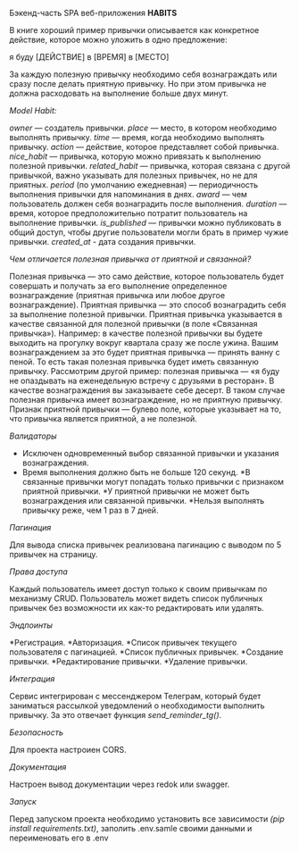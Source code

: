 Бэкенд-часть SPA веб-приложения **HABITS**

В книге хороший пример привычки описывается как конкретное действие, которое можно уложить в одно предложение:

я буду [ДЕЙСТВИЕ] в [ВРЕМЯ] в [МЕСТО]

За каждую полезную привычку необходимо себя вознаграждать или сразу после делать приятную привычку. Но при этом привычка не должна расходовать на выполнение больше двух минут.

*Model Habit:*

*owner* — создатель привычки.
*place* — место, в котором необходимо выполнять привычку.
*time* — время, когда необходимо выполнять привычку.
*action* — действие, которое представляет собой привычка.
*nice_habit* — привычка, которую можно привязать к выполнению полезной привычки.
*related_habit* — привычка, которая связана с другой привычкой, важно указывать для полезных привычек, но не для приятных.
*period* (по умолчанию ежедневная) — периодичность выполнения привычки для напоминания в днях.
*award* — чем пользователь должен себя вознаградить после выполнения.
*duration* — время, которое предположительно потратит пользователь на выполнение привычки.
*is_published* — привычки можно публиковать в общий доступ, чтобы другие пользователи могли брать в пример чужие привычки.
*created_at* - дата создания привычки.

*Чем отличается полезная привычка от приятной и связанной?*

Полезная привычка — это само действие, которое пользователь будет совершать и получать за его выполнение определенное вознаграждение (приятная привычка или любое другое вознаграждение).
Приятная привычка — это способ вознаградить себя за выполнение полезной привычки. Приятная привычка указывается в качестве связанной для полезной привычки (в поле «Связанная привычка»).
Например: в качестве полезной привычки вы будете выходить на прогулку вокруг квартала сразу же после ужина. Вашим вознаграждением за это будет приятная привычка — принять ванну с пеной. То есть такая полезная привычка будет иметь связанную привычку.
Рассмотрим другой пример: полезная привычка — «я буду не опаздывать на еженедельную встречу с друзьями в ресторан». В качестве вознаграждения вы заказываете себе десерт. В таком случае полезная привычка имеет вознаграждение, но не приятную привычку.
Признак приятной привычки — булево поле, которые указывает на то, что привычка является приятной, а не полезной.

*Валидаторы*

* Исключен одновременный выбор связанной привычки и указания вознаграждения.
* Время выполнения должно быть не больше 120 секунд.
*В связанные привычки могут попадать только привычки с признаком приятной привычки.
*У приятной привычки не может быть вознаграждения или связанной привычки.
*Нельзя выполнять привычку реже, чем 1 раз в 7 дней.

*Пагинация*

Для вывода списка привычек реализована пагинацию с выводом по 5 привычек на страницу.

*Права доступа*

Каждый пользователь имеет доступ только к своим привычкам по механизму CRUD.
Пользователь может видеть список публичных привычек без возможности их как-то редактировать или удалять.

*Эндпоинты*

*Регистрация.
*Авторизация.
*Список привычек текущего пользователя с пагинацией.
*Список публичных привычек.
*Создание привычки.
*Редактирование привычки.
*Удаление привычки.

*Интеграция*

Сервис интегрирован с мессенджером Телеграм, который будет заниматься рассылкой уведомлений о необходимости выполнить привычку. За это отвечает функция *send_reminder_tg()*.

*Безопасность*

Для проекта настроиен CORS.

*Документация*

Настроен вывод документации через redok или swagger.

*Запуск*

Перед запуском проекта необходимо установить все зависимости *(pip install requirements.txt)*, заполить .env.samle своими данными и переименовать его в .env

